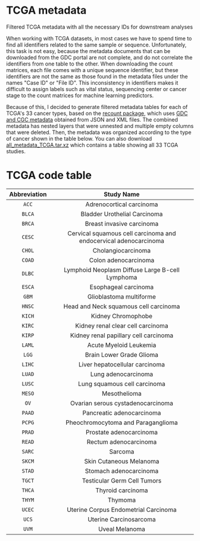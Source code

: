 # TCGA metadata
Filtered TCGA metadata with all the necessary IDs for downstream analyses

When working with TCGA datasets, in most cases we have to spend time to find all identifiers related to the same sample or sequence. 
Unfortunately, this task is not easy, because the metadata documents that can be downloaded from the GDC portal are not complete, and do not correlate the identifiers from one table to the other. 
When downloading the count matrices, each file comes with a unique sequence identifier, but these identifiers are not the same as those found in the metadata files under the names "Case ID" or "File ID". 
This inconsistency in identifiers makes it difficult to assign labels such as vital status, sequencing center or cancer stage to the count matrices for machine learning predictors.

Because of this, I decided to generate filtered metadata tables for each of TCGA's 33 cancer types, based on the [recount package](https://github.com/leekgroup/recount), which uses [GDC and CGC metadata](https://rdrr.io/bioc/recount/man/all_metadata.html) obtained from JSON and XML files. The combined metadata has nested layers that were unnested and multiple empty columns that were deleted. Then, the metadata was organized according to the type of cancer shown in the table below. You can also download [all_metadata_TCGA.tar.xz](https://github.com/Hereje-CL/TCGA-metadata/blob/main/metadata/all_metadata_TCGA.tar.xz) which contains a table showing all 33 TCGA studies.


TCGA code table
======
Abbreviation | Study Name
:---: | :---:
`ACC` |	Adrenocortical carcinoma
`BLCA` | Bladder Urothelial Carcinoma
`BRCA` | Breast invasive carcinoma
`CESC` |	Cervical squamous cell carcinoma and endocervical adenocarcinoma
`CHOL` |	Cholangiocarcinoma
`COAD` |	Colon adenocarcinoma
`DLBC` |	Lymphoid Neoplasm Diffuse Large B-cell Lymphoma
`ESCA` |	Esophageal carcinoma
`GBM` |	Glioblastoma multiforme
`HNSC` |	Head and Neck squamous cell carcinoma
`KICH` |	Kidney Chromophobe
`KIRC` |	Kidney renal clear cell carcinoma
`KIRP` |	Kidney renal papillary cell carcinoma
`LAML` |	Acute Myeloid Leukemia
`LGG` |	Brain Lower Grade Glioma
`LIHC` |	Liver hepatocellular carcinoma
`LUAD` |	Lung adenocarcinoma
`LUSC` |	Lung squamous cell carcinoma
`MESO` |	Mesothelioma
`OV` |	Ovarian serous cystadenocarcinoma
`PAAD` |	Pancreatic adenocarcinoma
`PCPG` |	Pheochromocytoma and Paraganglioma
`PRAD` |	Prostate adenocarcinoma
`READ` |	Rectum adenocarcinoma
`SARC` |	Sarcoma
`SKCM` |	Skin Cutaneous Melanoma
`STAD` |	Stomach adenocarcinoma
`TGCT` |	Testicular Germ Cell Tumors
`THCA` |	Thyroid carcinoma
`THYM` |	Thymoma
`UCEC` |	Uterine Corpus Endometrial Carcinoma
`UCS` |	Uterine Carcinosarcoma
`UVM` |	Uveal Melanoma
